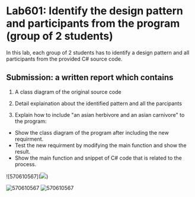 # Lab601: Identify the design pattern and participants from the program (group of 2 students)

In this lab, each group of 2 students has to identify a design pattern and all participants 
from the provided C# source code. 

## Submission: a written report which contains

1. A class diagram of the original source code
2. Detail explaination about the identified pattern and all the parcipants
   
3. Explain how to include "an asian herbivore and an asian carnivore" to the program: 
  - Show the class diagram of the program after including the new requirment.
  - Test the new requirment by modifying the main function and show the result.
  - Show the main function and snippet of C# code that is related to the process.

![570610567](<a href="http://www.mx7.com/view2/yD8mNxTO5y0uNGS9" target="_blank"><img border="0" src="http://www.mx7.com/i/b3a/P1B8XH.png" /></a>)

![570610567](http://www.mx7.com/view2/yD8mNxTO5y0uNGS9)
![570610567](http://www.mx7.com/view2/yD8mNxTO5kM5wcl5)

